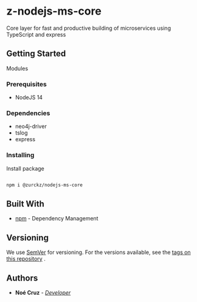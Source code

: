 # z-nodejs-ms-core

Core layer for fast and productive building of microservices using TypeScript and express

## Getting Started

Modules

### Prerequisites

- NodeJS 14

### Dependencies

- neo4j-driver
- tslog
- express

### Installing

Install package

```bash

npm i @zurckz/nodejs-ms-core

```

## Built With

- [npm](https://www.npmjs.com/) - Dependency Management

## Versioning

We use [SemVer](http://semver.org/) for versioning. For the versions available, see
the [tags on this repository](https://github.com/NoeCruzMW/z-nodejs-ms-core/blob/main/CHANGELOG.md)
.

## Authors

- **Noé Cruz** - _[Developer](https://www.linkedin.com/in/zurckz/)_
